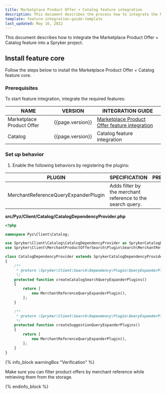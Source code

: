 ```yaml
---
title: Marketplace Product Offer + Catalog feature integration
description: This document describes the process how to integrate the Marketplace Product Offer + Catalog feature into a Spryker project.
template: feature-integration-guide-template
last_updated: May 16, 2022
---
```


This document describes how to integrate the Marketplace Product Offer + Catalog feature into a Spryker project.

## Install feature core

Follow the steps below to install the Marketplace Product Offer + Catalog feature core.

### Prerequisites

To start feature integration, integrate the required features:

| NAME                      | VERSION          | INTEGRATION GUIDE                                                                                                                                                     |
|---------------------------|------------------|-----------------------------------------------------------------------------------------------------------------------------------------------------------------------|
| Marketplace Product Offer | {{page.version}} | [Marketplace Product Offer feature integration](/docs/marketplace/dev/feature-integration-guides/{{page.version}}/marketplace-product-offer-feature-integration.html) |
| Catalog                   | {{page.version}} | Catalog feature integration                                          |

### Set up behavior

1. Enable the following behaviors by registering the plugins:

| PLUGIN                                 | SPECIFICATION                                              | PREREQUISITES | NAMESPACE                                               |
|----------------------------------------|------------------------------------------------------------|---------------|---------------------------------------------------------|
| MerchantReferenceQueryExpanderPlugin   | Adds filter by the merchant reference to the search query. |               | Spryker\Client\MerchantProductOfferSearch\Plugin\Search |

**src/Pyz/Client/Catalog/CatalogDependencyProvider.php**

```php
<?php

namespace Pyz\Client\Catalog;

use Spryker\Client\Catalog\CatalogDependencyProvider as SprykerCatalogDependencyProvider;
use Spryker\Client\MerchantProductOfferSearch\Plugin\Search\MerchantReferenceQueryExpanderPlugin;

class CatalogDependencyProvider extends SprykerCatalogDependencyProvider
{
    /**
     * @return \Spryker\Client\Search\Dependency\Plugin\QueryExpanderPluginInterface[]|\Spryker\Client\SearchExtension\Dependency\Plugin\QueryExpanderPluginInterface[]
     */
    protected function createCatalogSearchQueryExpanderPlugins()
    {
        return [
            new MerchantReferenceQueryExpanderPlugin(),
        ];
    }

    /**
     * @return \Spryker\Client\Search\Dependency\Plugin\QueryExpanderPluginInterface[]|\Spryker\Client\SearchExtension\Dependency\Plugin\QueryExpanderPluginInterface[]
     */
    protected function createSuggestionQueryExpanderPlugins()
    {
        return [
            new MerchantReferenceQueryExpanderPlugin(),
        ];
    }
}
```

{% info_block warningBox "Verification" %}

Make sure you can filter product offers by merchant reference while retrieving them from the storage.

{% endinfo_block %}
